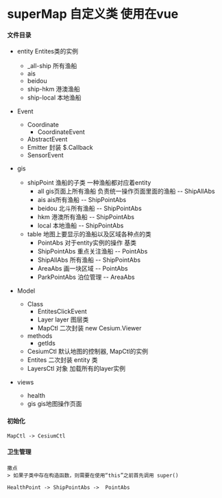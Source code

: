 # superMap  自定义类 使用在vue

#### 文件目录
- entity                        Entites类的实例
    - _all-ship                 所有渔船
    - ais     
    - beidou
    - ship-hkm                  港澳渔船
    - ship-local                本地渔船
- Event
    - Coordinate
        - CoordinateEvent
    - AbstractEvent 
    - Emitter                   封装 $.Callback 
    - SensorEvent
- gis
    - shipPoint                 渔船的子类  一种渔船都对应着entity
        - all                   gis页面上所有渔船  负责统一操作页面里面的渔船  -- ShipAllAbs
        - ais                   ais所有渔船         -- ShipPointAbs
        - beidou                北斗所有渔船        -- ShipPointAbs
        - hkm                   港澳所有渔船        -- ShipPointAbs
        - local                 本地渔船            -- ShipPointAbs
    - table                     地图上要显示的渔船以及区域各种点的类
        - PointAbs              对于entity实例的操作  基类 
        - ShipPointAbs          重点关注渔船        -- PointAbs
        - ShipAllAbs            所有渔船            -- ShipPointAbs
        - AreaAbs               画一块区域          -- PointAbs    
        - ParkPointAbs          泊位管理            -- AreaAbs
- Model
    - Class
        - EntitesClickEvent
        - Layer                 layer 图层类 
        - MapCtl                二次封装 new Cesium.Viewer
    - methods
        - getIds
    - CesiumCtl                 默认地图的控制器,  MapCtl的实例
    - Entites                   二次封装 entity 类
    - LayersCtl                 对象  加载所有的layer实例

- views
    - health  
    - gis                       gis地图操作页面



#### 初始化

    MapCtl -> CesiumCtl


#### 卫生管理
    撒点
    > 如果子类中存在构造函数，则需要在使用“this”之前首先调用 super()

    HealthPoint -> ShipPointAbs ->  PointAbs





